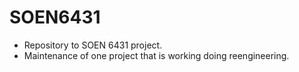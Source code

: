 # SOEN6431
- Repository to SOEN 6431 project.
- Maintenance of one project that is working doing reengineering.
